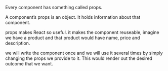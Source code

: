 
Every component has something called props.

A component’s props is an object. It holds information about that component.




props makes React so useful. it makes the component reuseable, imagine we have a product and that product would have name, price and description. 

we will write the component once and we will use it several times by simply changing the props we provide to it.
This would render out the desired outcome that we want.


